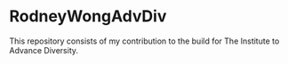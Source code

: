 # RodneyWongAdvDiv

This repository consists of my contribution to the build for The Institute to Advance Diversity.

